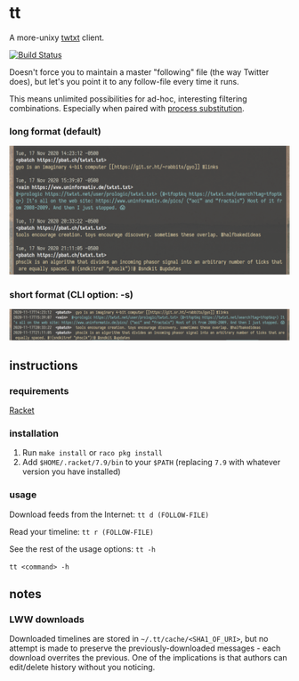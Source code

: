tt
==
A more-unixy [twtxt](https://github.com/buckket/twtxt) client.

[![Build Status](https://travis-ci.org/xandkar/tt.svg?branch=master)](https://travis-ci.org/xandkar/tt)

Doesn't force you to maintain a master "following" file (the way Twitter does),
but let's you point it to any follow-file every time it runs.

This means unlimited possibilities for ad-hoc, interesting filtering
combinations. Especially when paired with
[process substitution](https://en.wikipedia.org/wiki/Process_substitution).

### long format (default)
![Screenshot](screenshot-long.jpg)

### short format (CLI option: -s)
![Screenshot](screenshot-short.jpg)


instructions
------------

### requirements
[Racket](https://download.racket-lang.org/)

### installation
1. Run `make install` or `raco pkg install`
2. Add `$HOME/.racket/7.9/bin` to your `$PATH`
   (replacing `7.9` with whatever version you have installed)

### usage
Download feeds from the Internet:
`tt d (FOLLOW-FILE)`

Read your timeline:
`tt r (FOLLOW-FILE)`

See the rest of the usage options:
`tt -h`

`tt <command> -h`


notes
-----

### LWW downloads
Downloaded timelines are stored in `~/.tt/cache/<SHA1_OF_URI>`, but no attempt
is made to preserve the previously-downloaded messages - each download
overrites the previous. One of the implications is that authors can edit/delete
history without you noticing.
